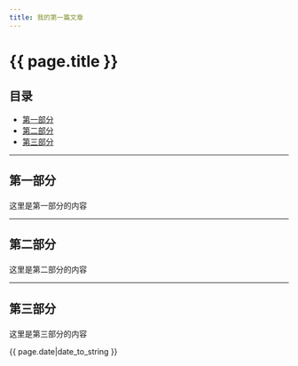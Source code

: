 ```yaml
---
title: 我的第一篇文章
---
```

 
# {{ page.title }}
 
## 目录
+ [第一部分](#partI)
+ [第二部分](#partII)
+ [第三部分](#partIII)
 
----------------------------------
 
## 第一部分 <p id="partI"></p>
这里是第一部分的内容
 
----------------------------------
 
## 第二部分 <p id="partII"></p>
这里是第二部分的内容
 
----------------------------------
 
## 第三部分 <p id="partIII"></p>
这里是第三部分的内容
 
{{ page.date|date_to_string }} 
